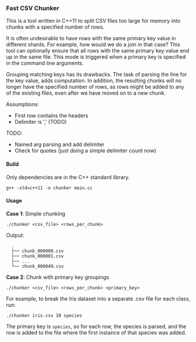### Fast CSV Chunker

This is a tool written in C++11 to split CSV files too large for memory into chunks with a specified number of rows.

It is often undesirable to have rows with the same primary key value in different shards. For example, how would we do a join in that case? This tool can optionally ensure that all rows with the same primary key value end up in the same file. This mode is triggered when a primary key is specified in the command line arguments.

Grouping matching keys has its drawbacks. The task of parsing the line for the key value, adds computation. In addition, the resulting chunks will no longer have the specified number of rows, as rows might be added to any of the existing files, even after we have moved on to a new chunk. 

Assumptions:
- First row contains the headers
- Delimiter is ',' (TODO)

TODO:
- Named arg parsing and add delimiter
- Check for quotes (just doing a simple delimiter count now)

#### Build

Only dependencies are in the C++ standard library. 
```
g++ -std=c++11 -o chunker main.cc
```

#### Usage

__Case 1__: Simple chunking
```
./chunker <csv_file> <rows_per_chunk> 
```

Output:

```
  .
  ├── chunk_000000.csv
  ├── chunk_000001.csv
  ├── ...
  └── chunk_000049.csv
```

__Case 2__: Chunk with primary key groupings

```
./chunker <csv_file> <rows_per_chunk> <primary_key>
```

For example, to break the Iris dataset into a separate .csv file for each class, run:

```
./chunker iris.csv 10 species
```

The primary key is `species`, so for each row, the species is parsed, and the row is added to the file where the first instance of that species was added.
